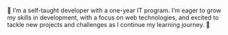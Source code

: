 👋 I’m a self-taught developer with a one-year IT program. I’m eager to grow my skills in development, with a focus on web technologies, and excited to tackle new projects and challenges as I continue my learning journey. 🌱
